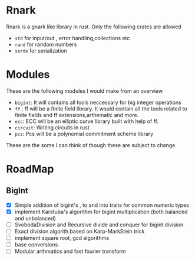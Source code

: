 # Rnark
Rnark is a gnark like library in rust. Only the following crates are allowed
- `std` for input/out , error handling,collections etc
- `rand` for random numbers
- `serde` for serialization

# Modules
These are the following modules I would make from an overview
- `bigint`:  It will contains all tools neccessary for big integer operations
- `ff` : ff will be a finite field library. It would contain all the tools related to finite fields and ff extensions,arthematic and more.
-  `ecc`: ECC will be an elliptic curve library built with help of ff.
- `circuit`: Writing circuits in rust
- `pcs`: Pcs will be a polynomial commitment scheme library

These are the some I can think of though these are subject to change

# RoadMap
## BigInt
- [X] Simple addition of bigint's , to  and into traits for common numeric types
- [X] implement Karstuba's algorithm for bigint multiplication (both balanced and unbalanced)
- [ ] SvobodaDivision and Recursive divide and conquer for bigint division
- [ ] Exact division algorith based on Karp-MarkStein trick
- [ ] implement square root, gcd algorithms
- [ ] base conversions
- [ ] Modular arthmatics and fast fourier transform
